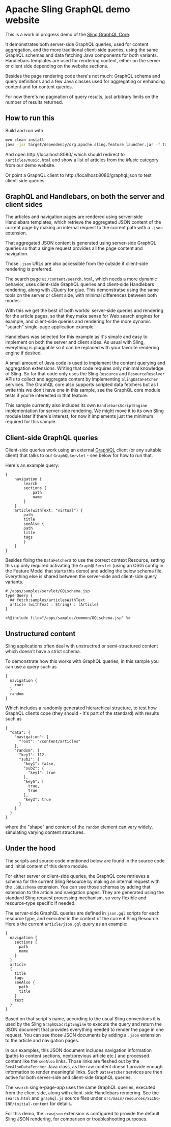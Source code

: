 Apache Sling GraphQL demo website
====

This is a work in progress demo of the [Sling GraphQL Core](https://github.com/apache/sling-org-apache-sling-graphql-core/).

It demonstrates both server-side GraphQL queries, used for content aggregation, and the 
more traditional client-side queries, using the same GraphQL schemas and data fetching
Java components for both variants. Handlebars templates are used for rendering content,
either on the server or client side depending on the website sections.

Besides the page rendering code there's not much: GraphQL schema and query definitions
and a few Java classes used for aggregating or enhancing content and for content queries.

For now there's no pagination of query results, just arbitrary limits on the number
of results returned.

## How to run this

Build and run with

```bash
mvn clean install
java -jar target/dependency/org.apache.sling.feature.launcher.jar -f target/slingfeature-tmp/feature-sling12.json
```

And open http://localhost:8080/ which should redirect to `/articles/music.html` and show a list
of articles from the _Music_ category from our demo website.

Or point a GraphQL client to http://localhost:8080/graphql.json to test client-side queries.

## GraphQL and Handlebars, on both the server and client sides

The articles and navigation pages are rendered using server-side Handlebars templates,
which retrieve the aggregated JSON content of the current page by making an internal request
to the current path with a `.json` extension.

That aggregated JSON content is generated using server-side GraphQL queries so that a single
request provides all the page content and navigation.

Those `.json` URLs are also accessible from the outside if client-side rendering is preferred.

The search page at `/content/search.html`, which needs a more dynamic behavior, uses client-side
GraphQL queries and client-side Handlebars rendering, along with JQuery for glue. This
demonstratse using the same tools on the server or client side, with minimal differences
between both modes.

With this we get the best of both worlds: server-side queries and rendering for the article
pages, so that they make sense for Web search engines for example, and client-side queries and
rendering for the more dynamic "search" single-page application example.

Handlebars was selected for this example as it's simple and easy to implement on both the
server and client sides. As usual with Sling, everything is pluggable so it can be replaced with
your favorite rendering engine if desired.

A small amount of Java code is used to implement the content querying and aggregation extensions.
Writing that code requires only minimal knowledge of Sling. So far that code only uses the
Sling `Resource` and `ResourceResolver` APIs to collect and aggregate content by implementing
`SlingDataFetcher` services. The GraphQL core also supports scripted data fetchers but as I
write this we don't have one in this sample, see the GraphQL core module tests if you're interested
in that feature.

This sample currently also includes its own `HandlebarsScriptEngine` implementation for
server-side rendering. We might move it to its own Sling module later if there's interest, for
now it implements just the minimum required for this sample.

## Client-side GraphQL queries

Client-side queries work using an external [GraphiQL](https://www.electronjs.org/apps/graphiql)
client (or any suitable client) that talks to our `GraphQLServlet` - see below for how to run that.

Here's an example query:

    {
        navigation {
            search
            sections {
                path
                name
            }
        }
        article(withText: "virtual") {
            path
            title
            seeAlso {
            path
            title
            tags
            }
        }
    }

Besides fixing the `DataFetcher`s to use the correct context Resource, setting this up
only required activating the `GraphQLServlet` (using an OSGi config in the Feature Model
that starts this demo) and adding the below schema file. Everything else is shared between
the server-side and client-side query variants.

    # /apps/samples/servlet/GQLschema.jsp
    type Query {
      ## fetch:samples/articlesWithText
      article (withText : String) : [Article]
    }
    
    <%@include file="/apps/samples/common/GQLschema.jsp" %>


## Unstructured content

Sling applications often deal with unstructred or semi-structured content which
doesn't have a strict schema.

To demonstrate how this works with GraphQL queries, in this sample you can use a
query such as

    {
      navigation {
        root
      }
      random
    }

Which includes a randomly generated hierarchical structure, to test how GraphQL
clients cope (they should - it's part of the standard) with results such as

    {
      "data": {
        "navigation": {
          "root": "/content/articles"
        },
        "random": {
          "key1": 112,
          "sub2": {
            "key1": false,
            "sub2": {
              "key1": true
            },
            "key5": [
              true,
              true
            ],
            "key3": true
          }
        }
      }
    }

where the "shape" and content of the `random` element can vary widely, simulating
varying content structures.

## Under the hood

The scripts and source code mentioned below are found in the source code and initial content of this
demo module.

For either server or client-side queries, the GraphQL core retrieves a schema for the current
Sling Resource by making an internal request with the `.GQLschema` extension. You can see those
schemas by adding that extension to the article and navigation pages. They are generated using the
standard Sling request processing mechanism, so very flexible and resource-type specific if needed.

The server-side GraphQL queries are defined in `json.gql` scripts for each resource type, and executed
in the context of the current Sling Resource. Here's the current `article/json.gql` query as an example:

    { 
      navigation {
        sections {
          path
          name
        }
      }
      article 
      { 
        title
        tags
        seeAlso {
          path
          title
        }
        text
      }
    }

Based on that script's name, according to the usual Sling conventions it is used by the Sling
`GraphQLScriptEngine` to execute the query and return the JSON document that provides everything
needed to render the page in one request. You can see those JSON documents by adding a `.json`
extension to the article and navigation pages.

In our examples, this JSON document includes navigation information (paths to content sections,
next/previous article etc.) and processed content like the `seeAlso` links. Those links are
fleshed out by the `SeeAlsoDataFetcher` Java class, as the raw content doesn't provide enough
information to render meaningful links. Such `DataFetcher` services are then active for both
server-side and client-side GraphQL queries.

The `search` single-page-app uses the same GraphQL queries, executed from the client side,
along with client-side Handlebars rendering. See the `search.html` and `graphql.js` source
files under `src/main/resources/SLING-INF/initial-content` for details.

For this demo, the `.rawjson` extension is configured to provide the default Sling JSON
rendering, for comparison or troubleshooting purposes.
